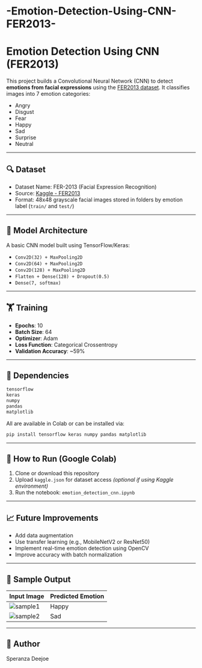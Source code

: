 # -Emotion-Detection-Using-CNN-FER2013-

# Emotion Detection Using CNN (FER2013)

This project builds a Convolutional Neural Network (CNN) to detect **emotions from facial expressions** using the [FER2013 dataset](https://www.kaggle.com/datasets/msambare/fer2013). It classifies images into 7 emotion categories:

- Angry  
- Disgust  
- Fear  
- Happy  
- Sad  
- Surprise  
- Neutral

---

## 🔍 Dataset

- Dataset Name: FER-2013 (Facial Expression Recognition)
- Source: [Kaggle - FER2013](https://www.kaggle.com/datasets/msambare/fer2013)
- Format: 48x48 grayscale facial images stored in folders by emotion label (`train/` and `test/`)

---

## 🧠 Model Architecture

A basic CNN model built using TensorFlow/Keras:

- `Conv2D(32) + MaxPooling2D`
- `Conv2D(64) + MaxPooling2D`
- `Conv2D(128) + MaxPooling2D`
- `Flatten + Dense(128) + Dropout(0.5)`
- `Dense(7, softmax)`

---

## 🏋️ Training

- **Epochs**: 10  
- **Batch Size**: 64  
- **Optimizer**: Adam  
- **Loss Function**: Categorical Crossentropy  
- **Validation Accuracy**: ~59%

---

## 🔧 Dependencies

```bash
tensorflow
keras
numpy
pandas
matplotlib
````

All are available in Colab or can be installed via:

```bash
pip install tensorflow keras numpy pandas matplotlib
```

---

## 🚀 How to Run (Google Colab)

1. Clone or download this repository
2. Upload `kaggle.json` for dataset access *(optional if using Kaggle environment)*
3. Run the notebook: `emotion_detection_cnn.ipynb`

---

## 📈 Future Improvements

* Add data augmentation
* Use transfer learning (e.g., MobileNetV2 or ResNet50)
* Implement real-time emotion detection using OpenCV
* Improve accuracy with batch normalization

---

## 📸 Sample Output

| Input Image                   | Predicted Emotion |
| ----------------------------- | ----------------- |
| ![sample1](samples/happy.png) | Happy             |
| ![sample2](samples/sad.png)   | Sad               |

---

## 🙌 Author

Speranza Deejoe 

```
